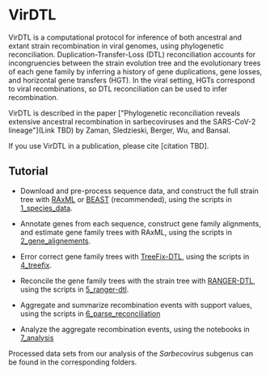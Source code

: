 # VirDTL

VirDTL is a computational protocol for inference of both ancestral and extant
strain recombination in viral genomes, using phylogenetic reconciliation.
Duplication-Transfer-Loss (DTL) reconciliation accounts for incongruencies
between the strain evolution tree and the evolutionary trees of each gene
family by inferring a history of gene duplications, gene losses, and
horizontal gene transfers (HGT). In the viral setting, HGTs correspond to
viral recombinations, so DTL reconciliation can be used to infer
recombination. 

VirDTL is described in the paper ["Phylogenetic reconciliation reveals 
extensive ancestral recombination in sarbecoviruses and the SARS-CoV-2 
lineage"](Link TBD) by Zaman, Sledzieski, Berger, Wu, and Bansal.

If you use VirDTL in a publication, please cite [citation TBD].

## Tutorial

- Download and pre-process sequence data, and construct the full strain tree
with [RAxML](https://cme.h-its.org/exelixis/web/software/raxml/)
or [BEAST](https://beast.community) (recommended), using the scripts in
[1_species_data](https://github.com/suz11001/virDTL/tree/main/1_species_data).

- Annotate genes from each sequence, construct gene family alignments, and
estimate gene family trees with RAxML, using the scripts in
[2_gene_alignements](https://github.com/suz11001/virDTL/tree/main/2_gene_alignments).

- Error correct gene family trees with [TreeFix-DTL](http://compbio.mit.edu/treefix/tutorial.html),
using the scripts in 
[4_treefix](https://github.com/suz11001/virDTL/tree/main/4_treefix).

- Reconcile the gene family trees with the strain tree with 
[RANGER-DTL](https://compbio.engr.uconn.edu/software/ranger-dtl/), using the 
scripts in 
[5_ranger-dtl](https://github.com/suz11001/virDTL/tree/main/5_ranger-dtl).

- Aggregate and summarize recombination events with support values, using the
scripts in 
[6_parse_reconciliation](https://github.com/suz11001/virDTL/tree/main/6_parse_reconciliation)

- Analyze the aggregate recombination events, using the notebooks in
[7_analysis](https://github.com/suz11001/virDTL/tree/main/7_analysis)

Processed data sets from our analysis of the _Sarbecovirus_ subgenus can be
found in the corresponding folders.
